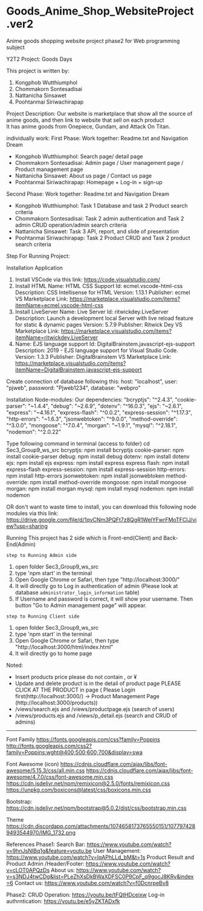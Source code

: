 # Goods_Anime_Shop_WebsiteProject.ver2
Anime goods shopping website project phase2 for Web programming subject

Y2T2 Project: Goods Days

This project is written by:
1. Kongphob Wutthiumphol
2. Chommakorn Sontesadisai
3. Nattanicha Sinsawet
4. Poohtanmai Siriwachirapap

Project Description:
 Our website is marketplace that show all the source of anime goods, and then link to website that sell on each product  
 It has anime goods from Onepiece, Gundam, and Attack On Titan.

individually work:
First Phase:
Work together: Readme.txt and Navigation Dream
- Kongphob Wutthiumphol: Search page/ detail page
- Chommakorn Sontesadisai: Admin page / User management page / Product management page
- Nattanicha Sinsawet: About us page / Contact us page
- Poohtanmai Siriwachirapap: Homepage + Log-in + sign-up

Second Phase:
Work together: Readme.txt and Navigation Dream
- Kongphob Wutthiumphol: Task 1 Database and task 2 Product search criteria
- Chommakorn Sontesadisai: Task 2 admin authentication and Task 2 admin CRUD operation/admin search criteria
- Nattanicha Sinsawet: Task 3 API, report, and slide of presentation
- Poohtanmai Siriwachirapap: Task 2 Product CRUD and Task 2 product search criteria

Step For Running Project:

Installation Application
1. Install VSCode via this link:
    https://code.visualstudio.com/
2. Install HTML
    Name: HTML CSS Support
    Id: ecmel.vscode-html-css
    Description: CSS Intellisense for HTML
    Version: 1.13.1
    Publisher: ecmel
    VS Marketplace Link: https://marketplace.visualstudio.com/items?itemName=ecmel.vscode-html-css
3. Install LiveServer
    Name: Live Server
    Id: ritwickdey.LiveServer
    Description: Launch a development local Server with live reload feature for static & dynamic pages
    Version: 5.7.9
    Publisher: Ritwick Dey
    VS Marketplace Link: https://marketplace.visualstudio.com/items?itemName=ritwickdey.LiveServer
4. Name: EJS language support
    Id: DigitalBrainstem.javascript-ejs-support
    Description: 2019 - EJS language support for Visual Studio Code.
    Version: 1.3.3
    Publisher: DigitalBrainstem
    VS Marketplace Link: https://marketplace.visualstudio.com/items?itemName=DigitalBrainstem.javascript-ejs-support

Create connection of database following this:
    host: "localhost",
    user: "pjweb",
    password: "Pjweb1234",
    database: "webpro"

Installation Node-modules:
Our dependencies:
    "bcryptjs": "^2.4.3",
    "cookie-parser": "~1.4.4",
    "debug": "~2.6.9",
    "dotenv": "^16.0.3",
    "ejs": "~2.6.1",
    "express": "~4.16.1",
    "express-flash": "^0.0.2",
    "express-session": "^1.17.3",
    "http-errors": "~1.6.3",
    "jsonwebtoken": "^9.0.0",
    "method-override": "^3.0.0",
    "mongoose": "^7.0.4",
    "morgan": "~1.9.1",
    "mysql": "^2.18.1",
    "nodemon": "^2.0.22"

Type following command in terminal 
(access to folder)
cd Sec3_Group9_ws_src 
bcryptjs: npm install bcryptjs
cookie-parser: npm install cookie-parser
debug: npm install debug
dotenv: npm install dotenv
ejs: npm install ejs
express: npm install express
express flash: npm install express-flash
express-session: npm install express-session
http-errors: npm install http-errors
jsonwebtoken: npm install jsonwebtoken
method-override: npm install method-override
mongoose: npm install mongoose
morgan: npm install morgan
mysql: npm install mysql
nodemon: npm install nodemon

OR don't want to waste time to install, you can download this following node modules via this link:
https://drive.google.com/file/d/1qyCNm3PQFt7z8QgR1WelYFwrFMoTFCIJ/view?usp=sharing 

Running
This project has 2 side which is Front-end(Client) and Back-End(Admin)

`step to Running Admin side`
1. open folder Sec3_Group9_ws_src
2. type 'npm start' in the terminal 
3. Open Google Chrome or Safari, then type "http://localhost:3000/"
4. It will directly go to Log in authentication of admin (Please look at database `administrator_login_information` table)
5. If Username and password is correct, it will show your username. Then button "Go to Admin management page" will appear.

`step to Running Client side`
1. open folder Sec3_Group9_ws_src
2. type 'npm start' in the terminal 
3. Open Google Chrome or Safari, then type "http://localhost:3000/html/index.html"
4. It will directly go to home page

Noted:
- Insert products price please do not contain , or ¥
- Update and delete product is in the detail of product page PLEASE CLICK AT THE PRODUCT in page ( Please Login first(http://localhost:3000/) -> Product Management Page (http://localhost:3000/products))
- /views/search.ejs and /views/productpage.ejs (search of users)
- /views/products.ejs and /views/p_detail.ejs  (search and CRUD of admins)

-----------------------------------------------------------------------------------------
Font Family
https://fonts.googleapis.com/css?family=Poppins
http://fonts.googleapis.com/css2?family=Poppins:wght@400;500;600;700&display=swa

Font Awesome (icon)
https://cdnjs.cloudflare.com/ajax/libs/font-awesome/5.15.3/css/all.min.css
https://cdnjs.cloudflare.com/ajax/libs/font-awesome/4.7.0/css/font-awesome.min.css
https://cdn.jsdelivr.net/npm/remixicon@2.5.0/fonts/remixicon.css
https://unpkg.com/boxicons@latest/css/boxicons.min.css

Bootstrap:
https://cdn.jsdelivr.net/npm/bootstrap@5.0.2/dist/css/bootstrap.min.css 

Theme
https://cdn.discordapp.com/attachments/1074658173765550151/1077974289493544970/IMG_1732.png

References
Phase1:
Search Bar: https://www.youtube.com/watch?v=9hnJsNIBq1g&feature=youtu.be
User Management: https://www.youtube.com/watch?v=IqAPhLLd_bM&t=1s
Product Result and Product Admin /Header/Footer: https://www.youtube.com/watch?v=cLOT0APQzDs
About us: https://www.youtube.com/watch?v=s3NDJ4twCDg&list=PLeZhXsDkBWaXDFSC0P9CpF_q9gocJ8KRy&index=6
Contact us: https://www.youtube.com/watch?v=f0DcnrpeBv8 

Phase2:
CRUD Operation: https://youtu.be/tFQtHDceixw 
Log-in authrntication: https://youtu.be/e5yZKTADxfk


